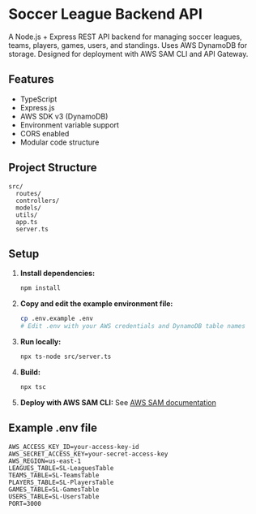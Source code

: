 # Soccer League Backend API

A Node.js + Express REST API backend for managing soccer leagues, teams, players, games, users, and standings. Uses AWS DynamoDB for storage. Designed for deployment with AWS SAM CLI and API Gateway.

## Features

- TypeScript
- Express.js
- AWS SDK v3 (DynamoDB)
- Environment variable support
- CORS enabled
- Modular code structure

## Project Structure

```
src/
  routes/
  controllers/
  models/
  utils/
  app.ts
  server.ts
```

## Setup

1. **Install dependencies:**
   ```bash
   npm install
   ```
2. **Copy and edit the example environment file:**
   ```bash
   cp .env.example .env
   # Edit .env with your AWS credentials and DynamoDB table names
   ```
3. **Run locally:**
   ```bash
   npx ts-node src/server.ts
   ```
4. **Build:**
   ```bash
   npx tsc
   ```
5. **Deploy with AWS SAM CLI:**
   See [AWS SAM documentation](https://docs.aws.amazon.com/serverless-application-model/latest/developerguide/serverless-sam-cli.html)

## Example .env file

```
AWS_ACCESS_KEY_ID=your-access-key-id
AWS_SECRET_ACCESS_KEY=your-secret-access-key
AWS_REGION=us-east-1
LEAGUES_TABLE=SL-LeaguesTable
TEAMS_TABLE=SL-TeamsTable
PLAYERS_TABLE=SL-PlayersTable
GAMES_TABLE=SL-GamesTable
USERS_TABLE=SL-UsersTable
PORT=3000
```
